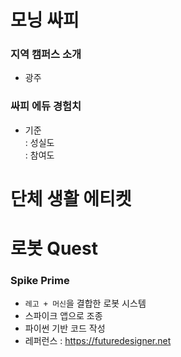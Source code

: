 # 모닝 싸피
### 지역 캠퍼스 소개
- 광주
### 싸피 에듀 경험치
- 기준  
: 성실도   
: 참여도   

# 단체 생활 에티켓

# 로봇 Quest
### Spike Prime
- `레고 + 머신`을 결합한 로봇 시스템
- 스파이크 앱으로 조종
- 파이썬 기반 코드 작성
- 레퍼런스 : https://futuredesigner.net
